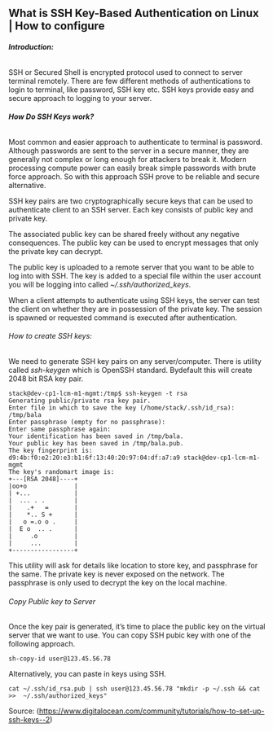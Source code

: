 ## What is SSH Key-Based Authentication on Linux | How to configure

###### **Introduction:**
SSH or Secured Shell is encrypted protocol used to connect to server terminal remotely. There are few different methods of authentications to login to terminal, like password, SSH key etc.
SSH keys provide easy and secure approach to logging to your server.

###### **How Do SSH Keys work?**
Most common and easier approach to authenticate to terminal is password. Although passwords are sent to the server in a secure manner, they are generally not complex or long enough for attackers to break it. Modern processing compute power can easily break simple passwords with brute force approach. So with this approach SSH prove to be reliable and secure alternative.

SSH key pairs are two cryptographically secure keys that can be used to authenticate client to an SSH server. Each key consists of public key and private key.

The associated public key can be shared freely without any negative consequences. The public key can be used to encrypt messages that only the private key can decrypt. 

The public key is uploaded to a remote server that you want to be able to log into with SSH. The key is added to a special file within the user account you will be logging into called *~/.ssh/authorized_keys*.

When a client attempts to authenticate using SSH keys, the server can test the client on whether they are in possession of the private key. The session is spawned or requested command is executed after authentication.
 
###### How to create SSH keys:
We need to generate SSH key pairs on any server/computer. There is utility called *ssh-keygen* which is OpenSSH standard. Bydefault this will create 2048 bit RSA key pair.
```
stack@dev-cp1-lcm-m1-mgmt:/tmp$ ssh-keygen -t rsa
Generating public/private rsa key pair.
Enter file in which to save the key (/home/stack/.ssh/id_rsa): /tmp/bala
Enter passphrase (empty for no passphrase):
Enter same passphrase again:
Your identification has been saved in /tmp/bala.
Your public key has been saved in /tmp/bala.pub.
The key fingerprint is:
d9:4b:f0:e2:20:e3:b1:6f:13:40:20:97:04:df:a7:a9 stack@dev-cp1-lcm-m1-mgmt
The key's randomart image is:
+---[RSA 2048]----+
|oo+o             |
| +...            |
|  ... . .        |
|    .+   =       |
|    *.. S +      |
|   o =.o o .     |
|  E o  .. .      |
|     .o          |
|     ...         |
+-----------------+
```
This utility will ask for details like location to store key, and passphrase for the same.
The private key is never exposed on the network. The passphrase is only used to decrypt the key on the local machine. 
###### Copy Public key to Server
Once the key pair is generated, it’s time to place the public key on the virtual server that we want to use. You can copy SSH pubic key with one of the following approach.
```
sh-copy-id user@123.45.56.78
```
Alternatively, you can paste in keys using SSH.
```
cat ~/.ssh/id_rsa.pub | ssh user@123.45.56.78 "mkdir -p ~/.ssh && cat >>  ~/.ssh/authorized_keys"
```

Source: (https://www.digitalocean.com/community/tutorials/how-to-set-up-ssh-keys--2)
